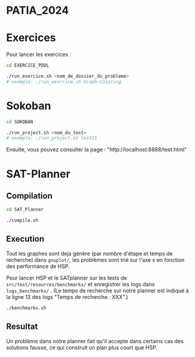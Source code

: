 # PATIA_2024

# Exercices
Pour lancer les exercices : 

```bash
cd EXERCICE_PDDL

./run_exercice.sh <nom_de_dossier_du_probleme> 
# exemple: ./run_exercice.sh Graph-Coloring
```
# Sokoban
```bash
cd SOKOBAN

./run_project.sh <nom_du_test>
# exemple: ./run_project.sh test15
```
Ensuite, vous pouvez consulter la page : "http://localhost:8888/test.html"

# SAT-Planner

## Compilation
```bash
cd SAT_Planner

./compile.sh
```
## Execution
 Tout les graphes sont deja génère (par nombre d'étape et temps de recherche) dans ```gnuplot/```, les problèmes sont trié sur l'axe x en fonction des performance de HSP.
 


 Pour lancer HSP et le SATplanner sur les tests de ```src/test/resources/benchmarks/``` et enregistrer les logs dans ```logs_benchmarks/``` . 
 (Le temps de recherche sur notre planner est indiqué à la ligne 13 des logs "Temps de recherche : XXX".)
 
```bash
./benchmarks.sh
```


## Resultat
 
 Un problème dans notre planner fait qu'il accepte dans certains cas des solutions fausse, ce qui construit un plan plus court que HSP. 
 



